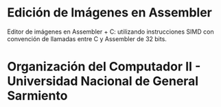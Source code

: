 # Edición de Imágenes en Assembler
Editor de imágenes en Assembler + C: utilizando instrucciones SIMD con convención de llamadas entre C y Assembler de 32 bits.
# Organización del Computador II - Universidad Nacional de General Sarmiento
